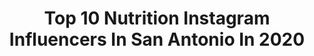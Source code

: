 ---
title: Top 10 Nutrition Instagram Influencers In San Antonio In 2020
description: >-
  Find top nutrition Instagram influencers in San Antonio in 2020. Most popular hashtags: #positivevibes #girlswholift #motivation #smile.
platform: Instagram
profiles:
  - username: "klutch_nupe"
    fullname: >-
      The Klutch Lifestyle
    location: "United States"
    followers: 47790
    engagement: 104
    commentsToLikes: 0.048835
    avatar: "https://scontent-ams4-1.cdninstagram.com/v/t51.2885-19/s320x320/90483304_195632608551685_8998798135501258752_n.jpg?_nc_ht=scontent-ams4-1.cdninstagram.com&_nc_ohc=48QrkD925vUAX-1L-xe&oh=a153dc6d096ecec77fb854755c1d3805&oe=5EB3226A"
    verified: false
    hashtags: "#tmc, #health, #theklutchlifestyle, #biggerthanme"
  - username: "abeeveryday"
    fullname: >-
      Abraham | Donut Connoisseur
    location: "United States"
    followers: 7013
    engagement: 494
    commentsToLikes: 0.138286
    avatar: "https://scontent-ams4-1.cdninstagram.com/v/t51.2885-19/s320x320/61852178_1834820253328546_1342980069517164544_n.jpg?_nc_ht=scontent-ams4-1.cdninstagram.com&_nc_ohc=PtLXvGN9hcgAX-GK3kx&oh=a0de3b8edc87dfc46dd2476ff03cab6f&oe=5EB7E20F"
    verified: false
    hashtags: "#bodybuilder, #myfab5, #foodlover, #balance"
  - username: "modernveganfam"
    fullname: >-
      Modern Vegan Familia
    location: "United States"
    followers: 26038
    engagement: 147
    commentsToLikes: 0.087706
    avatar: "https://scontent-ams4-1.cdninstagram.com/v/t51.2885-19/s320x320/37213016_2151898631739132_6080514994858885120_n.jpg?_nc_ht=scontent-ams4-1.cdninstagram.com&_nc_ohc=IahhHek27N8AX_qvPzQ&oh=3a14b798379ab278849577fbd720a6f5&oe=5EB555D6"
    verified: false
    hashtags: "#vegan, #poweredbyplants, #vegansunite, #nosingleuseplastic"
  - username: "jwalker6680"
    fullname: >-
      Jeremy Walker
    location: "United States"
    followers: 18890
    engagement: 494
    commentsToLikes: 0.008101
    avatar: "https://scontent-ams4-1.cdninstagram.com/v/t51.2885-19/s320x320/64864106_423598121822790_6169666893742342144_n.jpg?_nc_ht=scontent-ams4-1.cdninstagram.com&_nc_ohc=IYwD5takWDkAX_eV5vI&oh=f1f787c8b22ed7e998f408d61913c2de&oe=5EB1B124"
    verified: false
    hashtags: "#theshowofthesummer, #babyneedsanewpairofshoes, #nodyourhead, #waiting"
  - username: "fit.full.life"
    fullname: >-
      Julie
    location: "United States"
    followers: 7327
    engagement: 2415
    commentsToLikes: 0.559087
    avatar: "https://scontent-lhr8-1.cdninstagram.com/v/t51.2885-19/s320x320/93302081_1182398872099929_7853799191993122816_n.jpg?_nc_ht=scontent-lhr8-1.cdninstagram.com&_nc_ohc=yNd4Q9PG3FoAX8gWrbS&oh=7901a0e8985c06f8e4afabe4446f5882&oe=5EBBD899"
    verified: false
    hashtags: "#homegym, #stayhealthy, #rangeofmotion, #acaibowl"
  - username: "_tiffanyvictoria_"
    fullname: >-
      𝒯𝒾𝒻𝒻𝒶𝓃𝓎
    location: "United States"
    followers: 16028
    engagement: 1003
    commentsToLikes: 0.054801
    avatar: "https://scontent-lhr8-1.cdninstagram.com/v/t51.2885-19/s320x320/71510243_472018500075350_8313969435559854080_n.jpg?_nc_ht=scontent-lhr8-1.cdninstagram.com&_nc_ohc=eoOn57jNSbMAX9K5sQn&oh=66281e9d0c8a0bcf12d2b2e3ce56f6b5&oe=5EBB3526"
    verified: false
    hashtags: "#confidence, #friendship, #beatiful, #couplesgoals"
  - username: "giannafae"
    fullname: >-
      Gianna Vassilakos
    location: "United States"
    followers: 11892
    engagement: 1125
    commentsToLikes: 0.108088
    avatar: "https://scontent-lht6-1.cdninstagram.com/v/t51.2885-19/s320x320/72575444_549130699153956_2040132551049216000_n.jpg?_nc_ht=scontent-lht6-1.cdninstagram.com&_nc_ohc=I6ROj6z8eLQAX8sftjp&oh=af6a6d53463bc7e016964956e3eb7f18&oe=5EB944AA"
    verified: false
    hashtags: "#hairwellness, #mindset, #holidays, #wellnesswednesday"
  - username: "mandyhmeehan"
    fullname: >-
      Mandy Meehan, FNTP
    location: "United States"
    followers: 23134
    engagement: 705
    commentsToLikes: 0.079248
    avatar: "https://scontent-lht6-1.cdninstagram.com/v/t51.2885-19/s320x320/72966456_386958188879980_4677702367301337088_n.jpg?_nc_ht=scontent-lht6-1.cdninstagram.com&_nc_ohc=20r6zDxNQzcAX9ekuuH&oh=6f6dd337b1a017c64a8e73793d0e7649&oe=5EBA4F2F"
    verified: false
    hashtags: "#affiliate"
  - username: "ashleymarietta"
    fullname: >-
      M A R I E T T A  🧿
    location: "United States"
    followers: 15760
    engagement: 948
    commentsToLikes: 0.047219
    avatar: "https://scontent-gmp1-1.cdninstagram.com/v/t51.2885-19/s320x320/72764331_2143014099133479_4323445557692465152_n.jpg?_nc_ht=scontent-gmp1-1.cdninstagram.com&_nc_ohc=Z5EqUm8uoTkAX8l71SH&oh=f57d39ec87b9d630f2b36c645f6efc6e&oe=5EAE458C"
    verified: false
    hashtags: "#curlytostraight, #ootd, #blackgirljoy, #handshake"
  - username: "tiff._._"
    fullname: >-
      Tiffany Nance
    location: "United States"
    followers: 25702
    engagement: 535
    commentsToLikes: 0.079100
    avatar: "https://scontent-lhr8-1.cdninstagram.com/v/t51.2885-19/s320x320/83277567_494213911473895_7444253367167090688_n.jpg?_nc_ht=scontent-lhr8-1.cdninstagram.com&_nc_ohc=6eABIcgY9g0AX8KAMZg&oh=47e799cf83b0b428652b8c9b7a37ca56&oe=5EBB2A70"
    verified: false
    hashtags: "#onelife, #mebeingme, #success, #transformation"
---